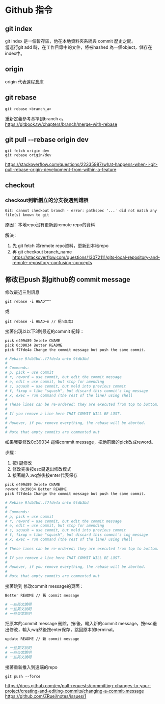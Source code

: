 # Github 指令
## git index
git index 是一個暫存區，他在本地資料夾系統與 commit 歷史之間。    
當運行git add 時，在工作目錄中的文件，將被hashed 為一個object，儲存在index中。    
## origin
origin 代表遠程倉庫

## git rebase
```
git rebase <branch_a>
```
重新定義參考基準到branch a。  
https://gitbook.tw/chapters/branch/merge-with-rebase    
## git pull --rebase origin dev
```
git fetch origin dev
git rebase origin/dev
```
https://stackoverflow.com/questions/22335987/what-happens-when-i-git-pull-rebase-origin-development-from-within-a-feature

## checkout
### checkout到新創立的分支後遇到錯誤

```
Git: cannot checkout branch - error: pathspec '...' did not match any file(s) known to git
```
原因：本地repo沒有更新到remote repo的資料   

解決：   
1. 先 git fetch 將remote repo資料，更新到本地repo
2. 再 git checkout branch_name
https://stackoverflow.com/questions/13072111/gits-local-repository-and-remote-repository-confusing-concepts


## 修改已push 到github的 commit message
修改最近三則訊息
```
git rebase -i HEAD^^^
```
或
```
git rebase -i HEAD~n // 把n改成3
```
接著出現以以下3則最近的commit 紀錄：


```bash
pick e499d89 Delete CNAME
pick 0c39034 Better README
pick f7fde4a Change the commit message but push the same commit.

# Rebase 9fdb3bd..f7fde4a onto 9fdb3bd
#
# Commands:
# p, pick = use commit
# r, reword = use commit, but edit the commit message
# e, edit = use commit, but stop for amending
# s, squash = use commit, but meld into previous commit
# f, fixup = like "squash", but discard this commit's log message
# x, exec = run command (the rest of the line) using shell
#
# These lines can be re-ordered; they are executed from top to bottom.
#
# If you remove a line here THAT COMMIT WILL BE LOST.
#
# However, if you remove everything, the rebase will be aborted.
#
# Note that empty commits are commented out
```
如果我要修改0c39034 這條commit message，把他前面的pick改成reword。   
   
步驟：   
 1. 按i 鍵修改
 2. 修改完後按esc鍵退出修改模式
 3. 接著輸入:wq然後按enter代表保存
```bash
pick e499d89 Delete CNAME
reword 0c39034 Better README
pick f7fde4a Change the commit message but push the same commit.

# Rebase 9fdb3bd..f7fde4a onto 9fdb3bd
#
# Commands:
# p, pick = use commit
# r, reword = use commit, but edit the commit message
# e, edit = use commit, but stop for amending
# s, squash = use commit, but meld into previous commit
# f, fixup = like "squash", but discard this commit's log message
# x, exec = run command (the rest of the line) using shell
#
# These lines can be re-ordered; they are executed from top to bottom.
#
# If you remove a line here THAT COMMIT WILL BE LOST.
#
# However, if you remove everything, the rebase will be aborted.
#
# Note that empty commits are commented out
```
接著跳到 修改commit message的頁面：
```bash
Better README // 舊 commit message

# 一些英文說明
# 一些英文說明
# 一些英文說明
```
把原本的commit message 刪除，按i後，輸入新的commit message，按esc退出修改，輸入:wq然後按enter保存，跳回原本的terminal。
```bash
update README // 新 commit message

# 一些英文說明
# 一些英文說明
# 一些英文說明
```
接著重新推入到遠端的repo
```
git push --force
```
https://docs.github.com/en/pull-requests/committing-changes-to-your-project/creating-and-editing-commits/changing-a-commit-message     
https://github.com/ZRuei/notes/issues/1
